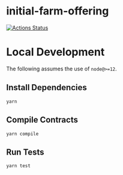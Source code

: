 # initial-farm-offering

[![Actions Status](https://github.com/CircuitBreaker88/inital-farm-offering/workflows/CI/badge.svg)](https://github.com/CircuitBreaker88/inital-farm-offering/actions)


# Local Development

The following assumes the use of `node@>=12`.

## Install Dependencies

`yarn`

## Compile Contracts

`yarn compile`

## Run Tests

`yarn test`
